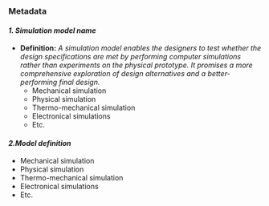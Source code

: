 ### Metadata

#### *1. Simulation model name* 
- **Definition:** *A simulation model enables the designers to test whether the design specifications are met by performing computer simulations rather than experiments on the physical prototype. It promises a more comprehensive exploration of design alternatives and a better-performing final design.*
   - Mechanical simulation
   - Physical simulation
   - Thermo-mechanical simulation
   - Electronical simulations
   - Etc.
 
 #### *2.Model definition* 
   - Mechanical simulation
   - Physical simulation
   - Thermo-mechanical simulation
   - Electronical simulations
   - Etc.
